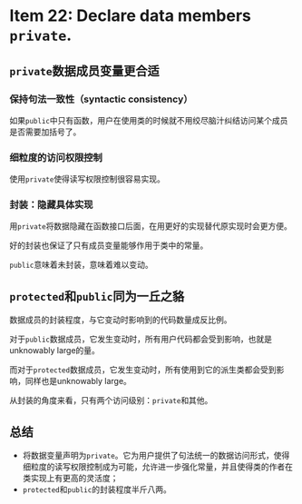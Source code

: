 # Item 22: Declare data members `private`.

## `private`数据成员变量更合适

### 保持句法一致性（syntactic consistency）

如果`public`中只有函数，用户在使用类的时候就不用绞尽脑汁纠结访问某个成员是否需要加括号了。

### 细粒度的访问权限控制

使用`private`使得读写权限控制很容易实现。

### 封装：隐藏具体实现

用`private`将数据隐藏在函数接口后面，在用更好的实现替代原实现时会更方便。

好的封装也保证了只有成员变量能够作用于类中的常量。

`public`意味着未封装，意味着难以变动。

## `protected`和`public`同为一丘之貉

数据成员的封装程度，与它变动时影响到的代码数量成反比例。

对于`public`数据成员，它发生变动时，所有用户代码都会受到影响，也就是unknowably large的量。

而对于`protected`数据成员，它发生变动时，所有使用到它的派生类都会受到影响，同样也是unknowably large。

从封装的角度来看，只有两个访问级别：`private`和其他。

## 总结

- 将数据变量声明为`private`。它为用户提供了句法统一的数据访问形式，使得细粒度的读写权限控制成为可能，允许进一步强化常量，并且使得类的作者在类实现上有更高的灵活度；
- `protected`和`public`的封装程度半斤八两。
